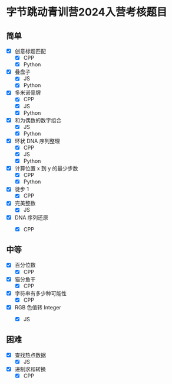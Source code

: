 # 字节跳动青训营2024入营考核题目

## 简单

- [x] 创意标题匹配
  - [x] CPP
  - [x] Python
- [x] 叠盘子
  - [x] JS
  - [x] Python
  
- [x] 多米诺骨牌
  - [x] CPP
  - [x] JS
  - [x] Python
- [x] 和为偶数的数字组合
  - [x] JS
  - [x] Python
- [x] 环状 DNA 序列整理
  - [x] CPP
  - [x] JS
  - [x] Python
- [x] 计算位置 x 到 y 的最少步数
  - [x] CPP
  - [x] Python
- [x] 徒步 1
  - [x] CPP
- [x] 完美整数
  - [x] JS
- [x] DNA 序列还原
  - [x] CPP



## 中等

- [x] 百分位数
  - [x] CPP
- [x] 猫分鱼干
  - [x] CPP
- [x] 字符串有多少种可能性
  - [x] CPP
- [x] RGB 色值转 Integer
  - [x] JS



## 困难

- [x] 查找热点数据
  - [x] JS
- [x] 进制求和转换
  - [x] CPP